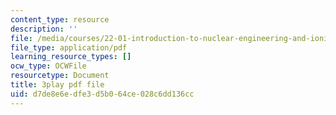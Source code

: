 ```yaml
---
content_type: resource
description: ''
file: /media/courses/22-01-introduction-to-nuclear-engineering-and-ionizing-radiation-fall-2016/d7de8e6edfe3d5b064ce028c6dd136cc_NXrGOd7gdMw.pdf
file_type: application/pdf
learning_resource_types: []
ocw_type: OCWFile
resourcetype: Document
title: 3play pdf file
uid: d7de8e6e-dfe3-d5b0-64ce-028c6dd136cc
---
```

